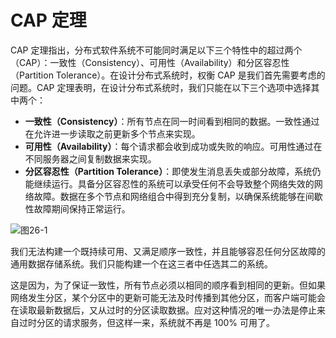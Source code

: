 # CAP 定理  

CAP 定理指出，分布式软件系统不可能同时满足以下三个特性中的超过两个（CAP）：一致性（Consistency）、可用性（Availability）和分区容忍性（Partition Tolerance）。在设计分布式系统时，权衡 CAP 是我们首先需要考虑的问题。CAP 定理表明，在设计分布式系统时，我们只能在以下三个选项中选择其中两个：  

- **一致性（Consistency）**：所有节点在同一时间看到相同的数据。一致性通过在允许进一步读取之前更新多个节点来实现。  
- **可用性（Availability）**：每个请求都会收到成功或失败的响应。可用性通过在不同服务器之间复制数据来实现。  
- **分区容忍性（Partition Tolerance）**：即使发生消息丢失或部分故障，系统仍能继续运行。具备分区容忍性的系统可以承受任何不会导致整个网络失效的网络故障。数据在多个节点和网络组合中得到充分复制，以确保系统能够在间歇性故障期间保持正常运行。

![图26-1](/grokking/f26-1.png)

我们无法构建一个既持续可用、又满足顺序一致性，并且能够容忍任何分区故障的通用数据存储系统。我们只能构建一个在这三者中任选其二的系统。  

这是因为，为了保证一致性，所有节点必须以相同的顺序看到相同的更新。但如果网络发生分区，某个分区中的更新可能无法及时传播到其他分区，而客户端可能会在读取最新数据后，又从过时的分区读取数据。应对这种情况的唯一办法是停止来自过时分区的请求服务，但这样一来，系统就不再是 100% 可用了。
